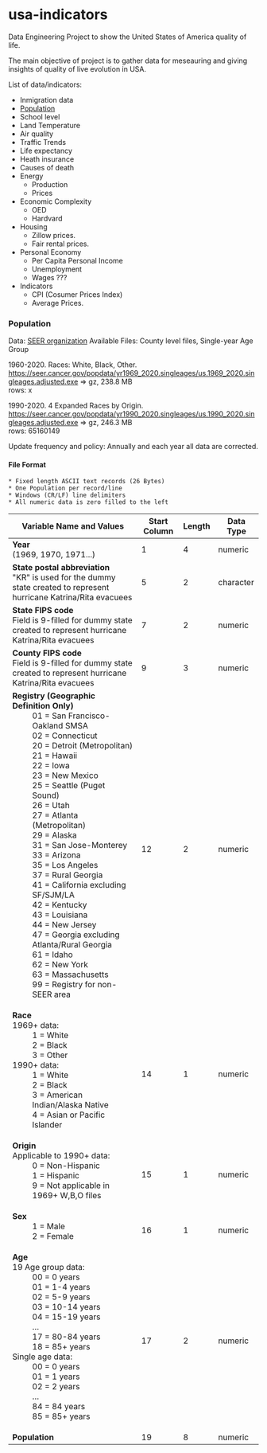 # usa-indicators
Data Engineering Project to show the United States of America quality of life. 

The main objective of project is to gather data for meseauring and giving insights 
of quality of live evolution in USA.

List of data/indicators:

* Inmigration data
* [Population](population.md)
* School level
* Land Temperature
* Air quality 
* Traffic Trends
* Life expectancy
* Heath insurance
* Causes of death
* Energy
  * Production
  * Prices
* Economic Complexity
  * OED
  * Hardvard
* Housing 
  * Zillow prices. 
  * Fair rental prices.
* Personal Economy
  * Per Capita Personal Income
  * Unemployment
  * Wages ???
* Indicators
  * CPI (Cosumer Prices Index)
  * Average Prices. 

### Population

Data: [SEER organization](https://seer.cancer.gov/popdata/download.html)
Available Files:
  County level files, Single-year Age Group
  
  1960-2020. Races: White, Black, Other. <br> 
  https://seer.cancer.gov/popdata/yr1969_2020.singleages/us.1969_2020.singleages.adjusted.exe => gz, 238.8 MB<br>
  rows:  x <br>
  
  1990-2020. 4 Expanded Races by Origin. <br>
  https://seer.cancer.gov/popdata/yr1990_2020.singleages/us.1990_2020.singleages.adjusted.exe => gz, 246.3 MB<br> 
  rows: 65160149 <br> 
  
  Update frequency and policy:
  Annually and each year all data are corrected.
  
  #### File Format 
  
    * Fixed length ASCII text records (26 Bytes)
    * One Population per record/line 
    * Windows (CR/LF) line delimiters
    * All numeric data is zero filled to the left
    
 <table>
    	<thead>
		  <tr> 
		    <th scope="col">Variable Name and Values</th>
		    <th scope="col">Start Column</th>
		    <th scope="col">Length</th>
		    <th scope="col">Data Type</th>
		  </tr>
  	  </thead>
  <tr> 
    <td><strong>Year</strong><br>
      (1969, 1970, 1971...)</td>
    <td>1</td>
    <td>4</td>
    <td>numeric</td>
  </tr>
  <tr> 
    <td><strong>State postal abbreviation</strong><br>
    &quot;KR&quot; is used for the dummy state created to represent hurricane  Katrina/Rita evacuees</td>
    <td>5</td>
    <td>2</td>
    <td>character</td>
  </tr>
  <tr> 
    <td><strong>State FIPS code<br>
    </strong>Field is 9-filled for  dummy state created to represent hurricane  Katrina/Rita evacuees </td>
    <td> 
      <div>7</div>
    </td>
    <td> 
      <div>2</div>
    </td>
    <td>numeric</td>
  </tr>
  <tr> 
    <td><strong>County FIPS code</strong><br>
    Field is 9-filled for dummy state created to represent hurricane Katrina/Rita evacuees</td>
    <td>9</td>
    <td>3</td>
    <td>numeric</td>
  </tr>
  <tr> 
    <td> 
      <dl> 
        <dt><strong>Registry (Geographic Definition Only)</strong></dt>
        <dd>01 = San Francisco-Oakland SMSA</dd>
        <dd>02 = Connecticut</dd>
        <dd>20 = Detroit (Metropolitan)</dd>
        <dd>21 = Hawaii</dd>
        <dd>22 = Iowa</dd>
        <dd>23 = New Mexico</dd> 
        <dd>25 = Seattle (Puget Sound)</dd>
        <dd>26 = Utah</dd>
        <dd>27 = Atlanta (Metropolitan)</dd>
        <dd>29 = Alaska</dd>
        <dd>31 = San Jose-Monterey</dd>
        <dd>33 = Arizona</dd>
        <dd>35 = Los Angeles</dd>
        <dd>37 = Rural Georgia</dd>
        <dd>41 = California excluding SF/SJM/LA</dd>
        <dd>42 = Kentucky</dd>
        <dd>43 = Louisiana</dd>
        <dd>44 = New Jersey</dd>
        <dd>47 = Georgia excluding Atlanta/Rural Georgia</dd>
        <dd>61 = Idaho</dd>
		<dd>62 = New York</dd>
		<dd>63 = Massachusetts</dd>
		<dd>99 = Registry for non-SEER area</dd>
      </dl>
    </td>
    <td>12</td>
    <td>2</td>
    <td>numeric</td>
  </tr>
  <tr> 
    <td>
    <dl> 
  <dt><strong>Race</strong><br>
    1969+ data:</dt>
        <dd>1 = White</dd> 
        <dd>2 = Black</dd> 
        <dd>3 = Other</dd> 
        <dt>1990+ data:</dt>
        <dd>1 = White</dd> 
        <dd>2 = Black</dd> 
        <dd>3 = American Indian/Alaska Native</dd> 
        <dd>4 = Asian or Pacific Islander</dd> 
    </dl>
    </td>
    <td>14</td>
    <td>1</td>
    <td>numeric</td>
  </tr>
  <tr> 
    <td>
      <dl> 
        <dt><strong>Origin</strong><br>
         Applicable to 1990+ data: 
        </dt> 
        <dd>0 = Non-Hispanic</dd> 
        <dd>1 = Hispanic</dd> 
        <dd>9 = Not applicable in 1969+ W,B,O files</dd>
      </dl>
    </td>
    <td>15</td>
    <td>1</td>
    <td>numeric</td>
  </tr>
  <tr> 
    <td> 
      <dl> 
        <dt><strong>Sex</strong></dt>
        <dd>1 = Male</dd>  
        <dd>2 = Female</dd>  
      </dl>
    </td>
    <td>16</td>
    <td>1</td>
    <td>numeric</td>
  </tr>
  <tr> 
    <td> 
      <dl> 
        <dt><strong>Age</strong><br>
					   19 Age group data:</dt>
        <dd>00 = 0 years</dd>  
        <dd>01 = 1-4 years</dd>  
        <dd>02 = 5-9 years</dd>  
        <dd>03 = 10-14 years</dd>  
        <dd>04 = 15-19 years</dd>  
        <dd>&#133;</dd>  
        <dd>17 = 80-84 years</dd>  
        <dd>18 = 85+ years</dd>  
        <dt>Single age data:</dt>
        <dd>00 = 0 years</dd>  
        <dd>01 = 1 years</dd>  
        <dd>02 = 2 years</dd>  
        <dd>&#133;</dd>  
        <dd>84 = 84 years</dd>  
        <dd>85 = 85+ years</dd>  
      </dl>
    </td>
    <td>17</td>
    <td>2</td>
    <td>numeric</td>
  </tr>
  <tr> 
    <td><strong>Population</strong></td>
    <td>19</td>
    <td>8</td>
    <td>numeric</td>
  </tr>
  </table>   
 
